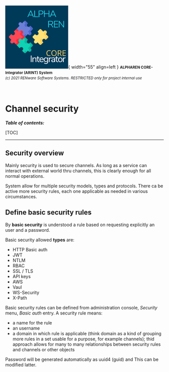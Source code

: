 ![arint_logo](../pictures/arint_logo.png){ width="55" align=left }
<small markdown>**ALPHAREN CORE-Integrator (ARINT) System**<br>
*(c) 2021 RENware Software Systems. RESTRICTED only for project internal use*
</small><br><br><br>


# Channel security


***Table of contents:***

[TOC]

***





## Security overview 

Mainly security is used to secure channels. As long as a service can interact with external world thru channels, this is clearly enough for all normal operations. 

System allow for multiple security models, types and protocols. There ca be active more security rules, each one applicable as needed in various circumstances. 


## Define basic security rules

By **basic security** is understood a rule based on requesting explicitly an user and a password. 

Basic security allowed **types** are:

* HTTP Basic auth
* JWT
* NTLM
* RBAC
* SSL / TLS
* API keys
* AWS
* Vaul
* WS-Security
* X-Path

<!-- #NOTE- see more details at `https://zato.io/en/docs/3.2/admin/security/channel.html` -->



Basic security rules can be defined from administration console, *Security* menu, *Basic auth* entry. A security rule means:

* a name for the rule
* an username 
* a domain in which rule is applicable (think domain as a kind of grouping more rules in a set usable for a purpose, for example channels); thid approach allows for many to many relationships between security rules and channels or other objects 

Password will be generated automatically as uuid4 (guid) and This can be modified latter.
